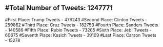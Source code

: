 #Total Number of Tweets: 1247771 
---
#First Place: Trump Tweets - 476243
#Second Place: Clinton Tweets - 259862
#Third Place: Cruz Tweets - 182753
#Fourth Place: Sanders Tweets - 140586
#Fifth Place: Rubio Tweets - 73265
#Sixth Place: Jeb! Tweets - 60675
#Seventh Place: Kasich Tweets - 39109
#Last Place: Carson Tweets - 15278
